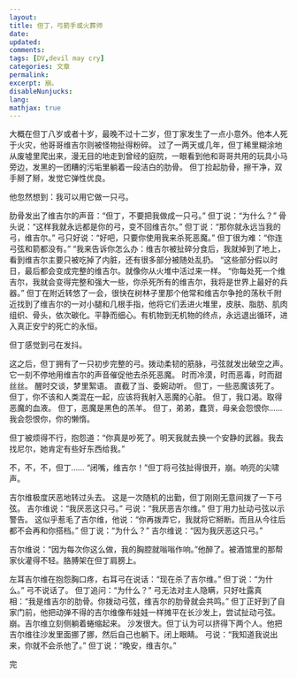 ```yaml
---
layout: 
title: 但丁，弓箭手或火葬师
date: 
updated:
comments: 
tags: [DV,devil may cry]
categories: 文章
permalink: 
excerpt: 崩。
disableNunjucks: 
lang: 
mathjax: true
---
```


大概在但丁八岁或者十岁，最晚不过十二岁，但丁家发生了一点小意外。他本人死于火灾，他哥哥维吉尔则被怪物扯得粉碎。
过了一两天或几年，但丁稀里糊涂地从废墟里爬出来，漫无目的地走到曾经的庭院，一眼看到他和哥哥共用的玩具小马旁边，发黑的一团糟的污垢里躺着一段洁白的肋骨。
但丁捡起肋骨，擦干净，双手掰了掰，发觉它弹性优良。

他忽然想到：我可以用它做一只弓。

肋骨发出了维吉尔的声音：“但丁，不要把我做成一只弓。”
但丁说：“为什么？”
骨头说：“这样我就永远都是你的弓，变不回维吉尔。”
但丁说：“那你就永远当我的弓，维吉尔。”
弓只好说：“好吧，只要你使用我来杀死恶魔。”
但丁很为难：“你连弓弦和箭都没有。”
“我来告诉你怎么办：维吉尔被扯碎分食后，我就掉到了地上，看到维吉尔主要只被吃掉了内脏，还有很多部分被随处乱扔。
“这些部分假以时日，最后都会变成完整的维吉尔。就像你从火堆中活过来一样。
“你每处死一个维吉尔，我就会变得完整和强大一些，你杀死所有的维吉尔，我将是世界上最好的兵器。”
但丁在附近转悠了一会，很快在树林子里那个他常和维吉尔争抢的荡秋千附近找到了维吉尔的一对小腿和几根手指，他将它们丢进火堆里，皮肤、脂肪、肌肉组织、骨头，依次碳化。平静而细心。有机物到无机物的终点，永远退出循环，进入真正安宁的死亡的永恒。

但丁感觉到弓在发抖。

这之后，但丁拥有了一只初步完整的弓。拨动柔韧的筋脉，弓弦就发出破空之声。它一刻不停地用维吉尔的声音催促他去杀死恶魔。
时而冷漠，时而恶毒，时而甜丝丝。
醒时交谈，梦里絮语。
直截了当、委婉动听。
但丁，一些恶魔该死了。
但丁，你不该和人类混在一起，应该将我射入恶魔的心脏。
但丁，我口渴。取得恶魔的血液。
但丁，恶魔是黑色的羔羊。
但丁，弟弟，蠢货，母亲会怨恨你……我会怨恨你，你的懒惰。


但丁被烦得不行，抱怨道：“你真是吵死了。明天我就去换一个安静的武器。我去找尼尔，她肯定有些好东西给我。”

不，不，不，但丁……
“闭嘴，维吉尔！”但丁将弓弦扯得很开，崩。响亮的尖啸声。



吉尔维极度厌恶地转过头去。
这是一次随机的出勤，但丁刚刚无意间拨了一下弓弦。
吉尔维说：“我厌恶这只弓。”
弓说：“我厌恶吉尔维。”
但丁用力扯动弓弦以示警告。
这似乎惹毛了吉尔维，他说：“你再拨弄它，我就将它掰断。而且从今往后都不会再和你搭档。”
但丁说：“为什么？”
吉尔维说：“因为我厌恶这只弓。”



吉尔维说：“因为每次你这么做，我的胸腔就嗡嗡作响。”他醉了。被酒馆里的那帮家伙灌得不轻。胳膊架在但丁肩膀上。

左耳吉尔维在抱怨胸口疼，右耳弓在说话：“现在杀了吉尔维。”
但丁说：“为什么。”
弓不说话了。
但丁追问：“为什么？”
弓无法对主人隐瞒，只好吐露真相：“我是维吉尔的肋骨。你拨动弓弦，维吉尔的肋骨就会共鸣。”
但丁正好到了自家门前，他把动弹不得的吉尔维像布娃娃一样摊平在长沙发上，尝试扯动弓弦。崩。吉尔维立刻侧躺着蜷缩起来。
沙发很大。但丁认为可以挤得下两个人。他把吉尔维往沙发里面挪了挪，然后自己也躺下。闭上眼睛。
弓说：“我知道我说出来，你就不会杀他了。”
但丁说：“晚安，维吉尔。”


完
